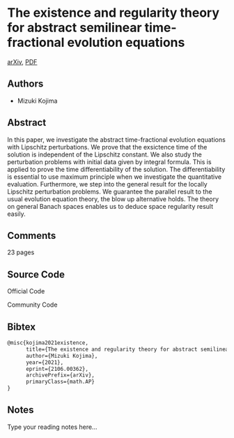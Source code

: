 
# The existence and regularity theory for abstract semilinear time-fractional evolution equations

[arXiv](https://arxiv.org/abs/2106.0362), [PDF](https://arxiv.org/pdf/2106.0362.pdf)

## Authors

- Mizuki Kojima

## Abstract

In this paper, we investigate the abstract time-fractional evolution equations with Lipschitz perturbations. We prove that the exsictence time of the solution is independent of the Lipschitz constant. We also study the perturbation problems with initial data given by integral formula. This is applied to prove the time differentiability of the solution. The differentiability is essential to use maximum principle when we investigate the quantitative evaluation. Furthermore, we step into the general result for the locally Lipschitz perturbation problems. We guarantee the parallel result to the usual evolution equation theory, the blow up alternative holds. The theory on general Banach spaces enables us to deduce space regularity result easily.

## Comments

23 pages

## Source Code

Official Code



Community Code



## Bibtex

```tex
@misc{kojima2021existence,
      title={The existence and regularity theory for abstract semilinear time-fractional evolution equations}, 
      author={Mizuki Kojima},
      year={2021},
      eprint={2106.00362},
      archivePrefix={arXiv},
      primaryClass={math.AP}
}
```

## Notes

Type your reading notes here...

